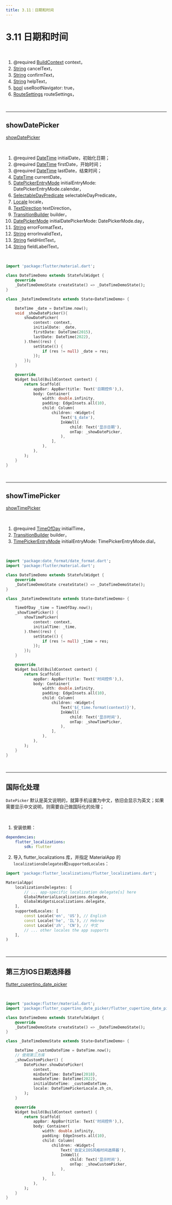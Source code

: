 ```yaml
---
title: 3.11：日期和时间
---
```


# 3.11 日期和时间

<br>

1.  @required [BuildContext](https://api.flutter.dev/flutter/widgets/BuildContext-class.html) context，
2.  [String](https://api.flutter.dev/flutter/dart-core/String-class.html) cancelText，
3.  [String](https://api.flutter.dev/flutter/dart-core/String-class.html) confirmText，
4.  [String](https://api.flutter.dev/flutter/dart-core/String-class.html) helpText，
5.  [bool](https://api.flutter.dev/flutter/dart-core/bool-class.html) useRootNavigator: true，
6.  [RouteSettings](https://api.flutter.dev/flutter/widgets/RouteSettings-class.html) routeSettings，

<br>

---

## showDatePicker

[showDatePicker](https://api.flutter.dev/flutter/material/showDatePicker.html)

<br>

1.  @required [DateTime](https://api.flutter.dev/flutter/dart-core/DateTime-class.html) initialDate，初始化日期；
2.  @required [DateTime](https://api.flutter.dev/flutter/dart-core/DateTime-class.html) firstDate，开始时间；
3.  @required [DateTime](https://api.flutter.dev/flutter/dart-core/DateTime-class.html) lastDate，结束时间；
4.  [DateTime](https://api.flutter.dev/flutter/dart-core/DateTime-class.html) currentDate，
5.  [DatePickerEntryMode](https://api.flutter.dev/flutter/material/DatePickerEntryMode-class.html) initialEntryMode: DatePickerEntryMode.calendar，
6.  [SelectableDayPredicate](https://api.flutter.dev/flutter/material/SelectableDayPredicate.html) selectableDayPredicate，
7.  [Locale](https://api.flutter.dev/flutter/dart-ui/Locale-class.html) locale，
8.  [TextDirection](https://api.flutter.dev/flutter/dart-ui/TextDirection-class.html) textDirection，
9.  [TransitionBuilder](https://api.flutter.dev/flutter/widgets/TransitionBuilder.html) builder，
10.  [DatePickerMode](https://api.flutter.dev/flutter/material/DatePickerMode-class.html) initialDatePickerMode: DatePickerMode.day，
11.  [String](https://api.flutter.dev/flutter/dart-core/String-class.html) errorFormatText，
12.  [String](https://api.flutter.dev/flutter/dart-core/String-class.html) errorInvalidText，
13.  [String](https://api.flutter.dev/flutter/dart-core/String-class.html) fieldHintText，
14.  [String](https://api.flutter.dev/flutter/dart-core/String-class.html) fieldLabelText，

<br>

```dart
import 'package:flutter/material.dart';

class DateTimeDemo extends StatefulWidget {
    @override
    _DateTimeDemoState createState() => _DateTimeDemoState();
}

class _DateTimeDemoState extends State<DateTimeDemo> {

    DateTime _date = DateTime.now();
    void _showDatePicker(){
        showDatePicker(
            context: context,
            initialDate: _date,
            firstDate: DateTime(2015),
            lastDate: DateTime(2022),
        ).then((res) {
            setState(() {
                if (res != null) _date = res;
            });
        });
    }

    @override
    Widget build(BuildContext context) {
        return Scaffold(
            appBar: AppBar(title: Text('日期控件'),),
            body: Container(
                width: double.infinity,
                padding: EdgeInsets.all(10),
                child: Column(
                    children: <Widget>[
                        Text('$_date'),
                        InkWell(
                            child: Text('显示日期'),
                            onTap: _showDatePicker,
                        ),
                    ],
                ),
            ),
        );
    }
}
```

<br>

---

## showTimePicker

[showTimePicker]() 

<br>

1.  @required [TimeOfDay](https://api.flutter.dev/flutter/material/TimeOfDay-class.html) initialTime，
2.  [TransitionBuilder](https://api.flutter.dev/flutter/widgets/TransitionBuilder.html) builder，
3.  [TimePickerEntryMode](https://api.flutter.dev/flutter/material/TimePickerEntryMode-class.html) initialEntryMode: TimePickerEntryMode.dial，

<br>

```dart
import 'package:date_format/date_format.dart';
import 'package:flutter/material.dart';

class DateTimeDemo extends StatefulWidget {
    @override
    _DateTimeDemoState createState() => _DateTimeDemoState();
}

class _DateTimeDemoState extends State<DateTimeDemo> {

    TimeOfDay _time = TimeOfDay.now();
    _showTimePicker() {
        showTimePicker(
            context: context,
            initialTime: _time,
        ).then((res) {
            setState(() {
                if (res != null) _time = res;
            });
        });
    }

    @override
    Widget build(BuildContext context) {
        return Scaffold(
            appBar: AppBar(title: Text('时间控件'),),
            body: Container(
                width: double.infinity,
                padding: EdgeInsets.all(10),
                child: Column(
                    children: <Widget>[
                        Text('${_time.format(context)}'),
                        InkWell(
                            child: Text('显示时间'),
                            onTap: _showTimePicker,
                        ),
                    ],
                ),
            ),
        );
    }
}
```

<br>

---

## 国际化处理

`DatePicker` 默认是英文说明的，就算手机设置为中文，依旧会显示为英文；如果需要显示中文说明，则需要自己做国际化的处理；

<br>

1.  安装依赖：

```yaml
dependencies:
    flutter_localizations:
        sdk: flutter
```

2.  导入 flutter_localizations 库，并指定 MaterialApp 的`localizationsDelegates`和`supportedLocales`：

```dart
import 'package:flutter_localizations/flutter_localizations.dart';

MaterialApp(
    localizationsDelegates: [
        // ... app-specific localization delegate[s] here
        GlobalMaterialLocalizations.delegate,
        GlobalWidgetsLocalizations.delegate,
    ],
    supportedLocales: [
        const Locale('en', 'US'), // English
        const Locale('he', 'IL'), // Hebrew
        const Locale('zh', 'CN'), // 中文
        // ... other locales the app supports
    ],
)
```

<br>

---

## 第三方IOS日期选择器

[flutter_cupertino_date_picker](https://pub.dev/packages/flutter_cupertino_date_picker) 

<br>

```dart
import 'package:flutter/material.dart';
import 'package:flutter_cupertino_date_picker/flutter_cupertino_date_picker.dart';

class DateTimeDemo extends StatefulWidget {
    @override
    _DateTimeDemoState createState() => _DateTimeDemoState();
}

class _DateTimeDemoState extends State<DateTimeDemo> {

    DateTime _customDateTime = DateTime.now();
    // 使用第三方库
    _showCustomPicker() {
        DatePicker.showDatePicker(
            context,
            minDateTime: DateTime(2018),
            maxDateTime: DateTime(2022),
            initialDateTime: _customDateTime,
            locale: DateTimePickerLocale.zh_cn,
        );
    }

    @override
    Widget build(BuildContext context) {
        return Scaffold(
            appBar: AppBar(title: Text('时间控件'),),
            body: Container(
                width: double.infinity,
                padding: EdgeInsets.all(10),
                child: Column(
                    children: <Widget>[
                        Text('自定义IOS风格时间选择器'),
                        InkWell(
                            child: Text('显示时间'),
                            onTap: _showCustomPicker,
                        ),
                    ],
                ),
            ),
        );
    }
}
```

